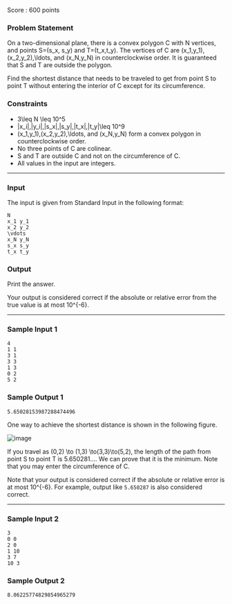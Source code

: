 Score : 600 points

### Problem Statement

On a two-dimensional plane, there is a convex polygon C with N vertices, and points S=(s\_x, s\_y) and T=(t\_x,t\_y). The vertices of C are (x\_1,y\_1),(x\_2,y\_2),\ldots, and (x\_N,y\_N) in counterclockwise order. It is guaranteed that S and T are outside the polygon.

Find the shortest distance that needs to be traveled to get from point S to point T without entering the interior of C except for its circumference.

### Constraints

* 3\leq N \leq 10^5
* |x\_i|,|y\_i|,|s\_x|,|s\_y|,|t\_x|,|t\_y|\leq 10^9
* (x\_1,y\_1),(x\_2,y\_2),\ldots, and (x\_N,y\_N) form a convex polygon in counterclockwise order.
* No three points of C are colinear.
* S and T are outside C and not on the circumference of C.
* All values in the input are integers.

---

### Input

The input is given from Standard Input in the following format:

```
N 
x_1 y_1
x_2 y_2
\vdots
x_N y_N
s_x s_y
t_x t_y
```

### Output

Print the answer.

Your output is considered correct if the absolute or relative error from the true value is at most 10^{-6}.

---

### Sample Input 1

```
4
1 1
3 1
3 3
1 3
0 2
5 2
```

### Sample Output 1

```
5.65028153987288474496
```

One way to achieve the shortest distance is shown in the following figure.

![image](https://img.atcoder.jp/abc286/4affd3de612079930dd393002bbae832.png)

If you travel as (0,2) \to (1,3) \to(3,3)\to(5,2), the length of the path from point S to point T is 5.650281.... We can prove that it is the minimum. Note that you may enter the circumference of C.

Note that your output is considered correct if the absolute or relative error is at most 10^{-6}. For example, output like `5.650287` is also considered correct.

---

### Sample Input 2

```
3
0 0
2 0
1 10
3 7
10 3
```

### Sample Output 2

```
8.06225774829854965279
```